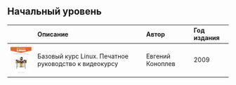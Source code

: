 ## Начальный уровень
||Описание|Автор|Год издания|
|:-:|:---|:---|:---|
|<img src="images/konoplev.png" width="100">|Базовый курс Linux. Печатное руководство к видеокурсу|Евгений Коноплев|2009|